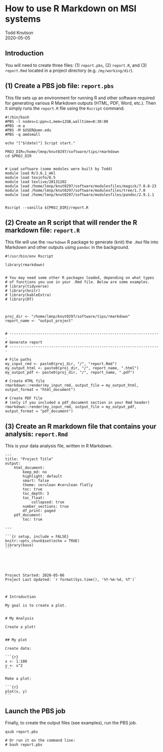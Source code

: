 # How to use R Markdown on MSI systems

Todd Knutson  
2020-05-05  



## Introduction

You will need to create three files: (1) `report.pbs`, (2) `report.R`, and (3) `report.Rmd` located in a project directory (e.g. `/my/working/dir`).


## (1) Create a PBS job file: `report.pbs`

This file sets up an environment for running R and other software required for generating various R Markdown outputs (HTML, PDF, Word, etc.). Then it simply runs the `report.R` file using the `Rscript` command.


    #!/bin/bash
    #PBS -l nodes=1:ppn=1,mem=12GB,walltime=0:30:00
    #PBS -m a
    #PBS -M $USER@umn.edu
    #PBS -q amdsmall

    echo "["$(date)"] Script start."

    PROJ_DIR=/home/lmnp/knut0297/software/tips/rmarkdown
    cd $PROJ_DIR


    # Load software (some modules were built by Todd)
    module load R/3.6.1_mkl
    module load texinfo/6.5  
    module load texlive/20131202
    module load /home/lmnp/knut0297/software/modulesfiles/magick/7.0.8-23
    module load /home/lmnp/knut0297/software/modulesfiles/tree/1.7.0
    module load /home/lmnp/knut0297/software/modulesfiles/pandoc/2.9.1.1


    Rscript --vanilla ${PROJ_DIR}/report.R



## (2) Create an R script that will render the R markdown file: `report.R`

This file will use the `rmarkdown` R package to generate (knit) the `.Rmd` file into Markdown and other outputs using `pandoc` in the background.


	#!/usr/bin/env Rscript

	library(rmarkdown)


	# You may need some other R packages loaded, depending on what types 
	# of functions you use in your .Rmd file. Below are some examples.
	# library(tidyverse)
	# library(knitr)
	# library(kableExtra)
	# library(DT)



	proj_dir <- "/home/lmnp/knut0297/software/tips/rmarkdown"
	report_name <- "output_project"


	# ---------------------------------------------------------------------
	# Generate report
	# ---------------------------------------------------------------------

	# File paths
	my_input_rmd <- paste0(proj_dir, "/", "report.Rmd")
	my_output_html <- paste0(proj_dir, "/", report_name, ".html")
	my_output_pdf <- paste0(proj_dir, "/", report_name, ".pdf")

	# Create HTML file
	rmarkdown::render(my_input_rmd, output_file = my_output_html, output_format = "html_document")

	# Create PDF file 
	# (only if you included a pdf_document section in your Rmd header)
	rmarkdown::render(my_input_rmd, output_file = my_output_pdf, output_format = "pdf_document")

    
    
    





## (3) Create an R markdown file that contains your analysis: `report.Rmd`

This is your data analysis file, written in R Markdown. 


	---
	title: "Project Title"
	output:
		html_document:
			keep_md: no
			highlight: default
			smart: false
			theme: cerulean #cerulean flatly
			toc: true
			toc_depth: 3
			toc_float: 
				collapsed: true
			number_sections: true
			df_print: paged
		pdf_document:
			toc: true

	---

	```{r setup, include = FALSE}
	knitr::opts_chunk$set(echo = TRUE)
	library(base)
	```





	Project Started: 2020-05-06  
	Project Last Updated: `r format(Sys.time(), '%Y-%m-%d, %T')`



	# Introduction  

	My goal is to create a plot.


	# My Analysis

	Create a plot!  


	## My plot

	Create data:

	```{r}
	x <- 1:100
	y <- x^2
	```

	Make a plot:

	```{r}
	plot(x, y)
	```
    
    
    
    
## Launch the PBS job

Finally, to create the output files (see examples), run the PBS job.

```
qsub report.pbs

# Or run it on the command line:
# bash report.pbs
```


